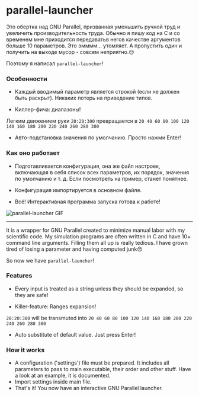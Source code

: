 parallel-launcher
=================

Это обертка над GNU Parallel, призванная уменьшить ручной труд и увеличить производительность труда.
Обычно я пишу код на С и со временем мне приходится передаватьв негов качестве аргументов больше 10 параметров.
Это эмммм... утомляет. А пропустить один и получить на выходе мусор - совсем неприятно.:unamused:

Поэтому я написал `parallel-launcher`!

### Особенности

* Каждый вводимый параметр является строкой (если не должен быть раскрыт). Никаких потерь на приведение типов.

* Киллер-фича: диапазоны!

Легким движением руки `20:20:300` превращается в `20 40 60 80 100 120 140 160 180 200 220 240 260 280 300`

* Авто-подстановка значения по умолчанию. Просто нажми Enter!

### Как оно работает

* Подготавливается конфигурация, она же файл настроек, включающая в себя список всех параметров, их порядок, значения по умолчанию и т. д.
Если посмотреть на пример, станет понятнее.

* Конфигурация импортируется в основном файле.

* Всё! Интерактивная программа запуска готова к работе!


![parallel-launcher GIF](https://user-images.githubusercontent.com/5108025/82938596-bf362c80-9f9a-11ea-989b-bee5667efcd9.gif)


--------------------------

It is a wrapper for GNU Parallel created to minimize manual labor with my scientific code.
My simulation programs are often written in C and have 10+ command line arguments.
Filling them all up is really tedious. I have grown tired of losing a parameter and having computed junk:unamused:

So now we have `parallel-launcher`!

### Features

* Every input is treated as a string unless they should be expanded, so they are safe!

* Killer-feature: Ranges expansion!

`20:20:300` will be transmuted into `20 40 60 80 100 120 140 160 180 200 220 240 260 280 300`

* Auto substitute of default value. Just press Enter!

### How it works

* A configuration ('settings') file must be prepared. It includes all parameters to pass to main executable, their order and other stuff.
Have a look at an example, it is documented.
* Import settings inside main file.
* That's it! You now have an interactive GNU Parallel launcher.


